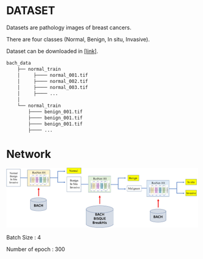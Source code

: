 # DATASET
Datasets are pathology images of breast cancers.

There are four classes (Normal, Benign, In situ, Invasive).

Dataset can be downloaded in [[link]](https://iciar2018-challenge.grand-challenge.org/).

    bach_data
        ├── normal_train
        │     ├──── normal_001.tif
        │     ├──── normal_002.tif
        │     ├──── normal_003.tif
        │     ├──── ...
        │
        └── normal_train
            ├──── benign_001.tif
            ├──── benign_001.tif
            ├──── benign_001.tif
            ├──── ...

# Network

![](figure/workflow.jpg)

Batch Size : 4

Number of epoch : 300